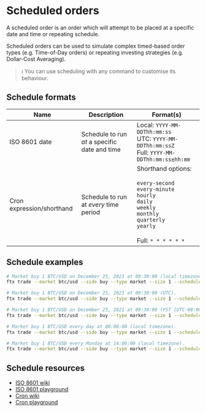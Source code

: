 # Scheduled orders

A scheduled order is an order which will attempt to be placed at a specific date and time or repeating schedule.

Scheduled orders can be used to simulate complex timed-based order types (e.g. Time-of-Day orders) or repeating investing strategies (e.g. Dollar-Cost Averaging).

> ℹ️ You can use scheduling with any command to customise its behaviour.

## Schedule formats

| Name                      | Description                                   | Format(s)                                                                                                                                                        |
| ------------------------- | --------------------------------------------- | ---------------------------------------------------------------------------------------------------------------------------------------------------------------- |
| ISO 8601 date             | Schedule to run _at_ a specific date and time | Local: `YYYY-MM-DDThh:mm:ss`<br>UTC: `YYYY-MM-DDThh:mm:ssZ`<br>Full: `YYYY-MM-DDThh:mm:ss±hh:mm`                                                                 |
| Cron expression/shorthand | Schedule to run at _every_ time period        | Shorthand options:<br><br>`every-second`<br>`every-minute`<br>`hourly`<br>`daily`<br>`weekly`<br>`monthly`<br>`quarterly`<br>`yearly`<br><br>Full: `* * * * * *` |

## Schedule examples

```sh
# Market buy 1 BTC/USD on December 25, 2021 at 09:30:00 (local timezone).
ftx trade --market btc/usd --side buy --type market --size 1 --schedule 2021-12-25T09:30:00

# Market buy 1 BTC/USD on December 25, 2021 at 09:30:00 (UTC).
ftx trade --market btc/usd --side buy --type market --size 1 --schedule 2021-12-25T09:30:00Z

# Market buy 1 BTC/USD on December 25, 2021 at 09:30:00 (PST [UTC-08:00]).
ftx trade --market btc/usd --side buy --type market --size 1 --schedule 2021-12-25T09:30:00−08:00

# Market buy 1 BTC/USD every day at 00:00:00 (local timezone).
ftx trade --market btc/usd --side buy --type market --size 1 --schedule daily

# Market buy 1 BTC/USD every Monday at 14:00:00 (local timezone).
ftx trade --market btc/usd --side buy --type market --size 1 --schedule "0 14 * * 1"
```

## Schedule resources

- [ISO 8601 wiki](https://en.wikipedia.org/wiki/ISO_8601)
- [ISO 8601 playground](https://www.timestamp-converter.com/)
- [Cron wiki](https://en.wikipedia.org/wiki/Cron)
- [Cron playground](https://crontab.guru/)
